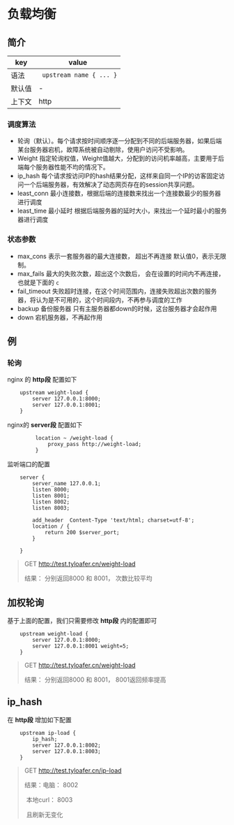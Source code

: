 # 负载均衡

## 简介

| key  | value                    |
| ---- | ------------------------ |
| 语法   | ` upstream name { ... }` |
| 默认值  | -                        |
| 上下文  | http                     |



### 调度算法

- 轮询（默认）。每个请求按时间顺序逐一分配到不同的后端服务器，如果后端某台服务器宕机，故障系统被自动剔除，使用户访问不受影响。
- Weight       指定轮询权值，Weight值越大，分配到的访问机率越高，主要用于后端每个服务器性能不均的情况下。
- ip_hash       每个请求按访问IP的hash结果分配，这样来自同一个IP的访客固定访问一个后端服务器，有效解决了动态网页存在的session共享问题。
- least_conn  最小连接数，根据后端的连接数来找出一个连接数最少的服务器进行调度
- least_time    最小延时  根据后端服务器的延时大小，来找出一个延时最小的服务器进行调度

### 状态参数

- max_cons    表示一套服务器的最大连接数， 超出不再连接 默认值0，表示无限制。 
- max_fails     最大的失败次数，超出这个次数后， 会在设置的时间内不再连接，也就是下面的 `c`
- fail_timeout  失败超时连接，在这个时间范围内，连接失败超出次数的服务器，将认为是不可用的，这个时间段内，不再参与调度的工作
- backup    备份服务器  只有主服务器都down的时候，这台服务器才会起作用
- down    宕机服务器，不再起作用



## 例

### 轮询

nginx 的 **http段** 配置如下 

~~~
    upstream weight-load {
        server 127.0.0.1:8000;
        server 127.0.0.1:8001;
    }   
~~~

nginx的 **server段** 配置如下

~~~
         location ~ /weight-load {
             proxy_pass http://weight-load;
         }
~~~

监听端口的配置

~~~
    server {
        server_name 127.0.0.1;
        listen 8000;
        listen 8001;
        listen 8002;
        listen 8003;

        add_header  Content-Type 'text/html; charset=utf-8';
        location / { 
            return 200 $server_port;
        }   
        
    } 
~~~

> GET http://test.tyloafer.cn/weight-load
>
> 结果： 分别返回8000 和 8001， 次数比较平均

## 加权轮询

基于上面的配置，我们只需要修改 **http段** 内的配置即可

~~~
    upstream weight-load {
        server 127.0.0.1:8000;
        server 127.0.0.1:8001 weight=5;
    }   
~~~

> GET http://test.tyloafer.cn/weight-load
>
> 结果： 分别返回8000 和 8001， 8001返回频率提高

## ip_hash

在 **http段** 增加如下配置

~~~
    upstream ip-load {
        ip_hash;
        server 127.0.0.1:8002;
        server 127.0.0.1:8003;
    }
~~~

> GET http://test.tyloafer.cn/ip-load
>
> 结果：电脑： 8002
>
> ​	    本地curl： 8003
>
> ​	    且刷新无变化